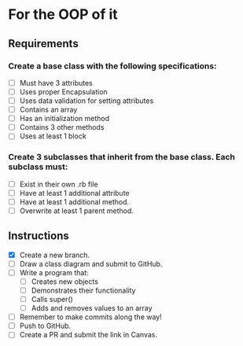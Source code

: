 # For the OOP of it

## Requirements

### Create a base class with the following specifications:

- [ ] Must have 3 attributes
- [ ] Uses proper Encapsulation
- [ ] Uses data validation for setting attributes
- [ ] Contains an array
- [ ] Has an initialization method
- [ ] Contains 3 other methods
- [ ] Uses at least 1 block

### Create 3 subclasses that inherit from the base class. Each subclass must:

- [ ] Exist in their own .rb file
- [ ] Have at least 1 additional attribute
- [ ] Have at least 1 additional method.
- [ ] Overwrite at least 1 parent method.

## Instructions

- [x] Create a new branch.
- [ ] Draw a class diagram and submit to GitHub.
- [ ] Write a program that:
  - [ ] Creates new objects
  - [ ] Demonstrates their functionality
  - [ ] Calls super()
  - [ ] Adds and removes values to an array
- [ ] Remember to make commits along the way!
- [ ] Push to GitHub.
- [ ] Create a PR and submit the link in Canvas.
